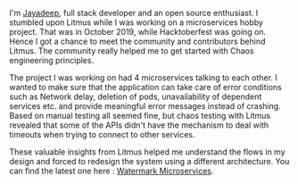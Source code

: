 I'm [Jayadeep](kmjayadeep/kmjayadeep), full stack developer and an open source enthusiast. I stumbled upon Litmus while I was working on a microservices hobby project. That was in October 2019, while Hacktoberfest was going on. Hence I got a chance to meet the community and contributors behind Litmus. The community really helped me to get started with Chaos engineering principles.

The project I was working on had 4 microservices talking to each other. I wanted to make sure that the application can take care of error conditions such as Network delay, deletion of pods, unavailability of dependent services etc. and provide meaningful error messages instead of crashing. Based on manual testing all seemed fine, but chaos testing with Litmus revealed that some of the APIs didn't have the mechanism to deal with timeouts when trying to connect to other services.

These valuable insights from Litmus helped me understand the flows in my design and forced to redesign the system using a different architecture. You can find the latest one here : [Watermark Microservices](https://github.com/kmjayadeep/watermark-microservices).
